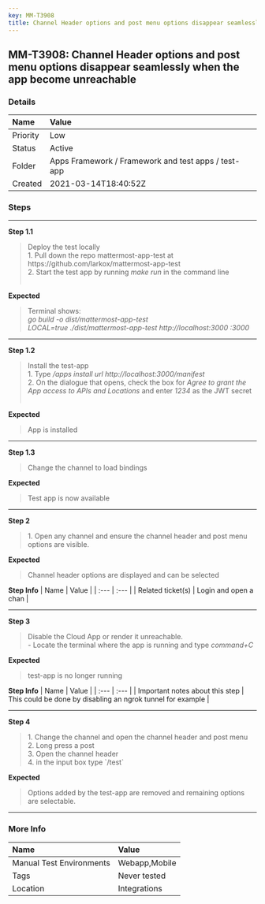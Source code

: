 ```yaml
---
key: MM-T3908
title: Channel Header options and post menu options disappear seamlessly when the app become unreachable
---
```


## MM-T3908: Channel Header options and post menu options disappear seamlessly when the app become unreachable

### Details

| Name     | Value                                               |
| :------- | :-------------------------------------------------- |
| Priority | Low                                                 |
| Status   | Active                                              |
| Folder   | Apps Framework / Framework and test apps / test-app |
| Created  | 2021-03-14T18:40:52Z                                |

### Steps

<hr/>

**Step 1.1**

> <article>Deploy the test locally<br />1. Pull down the repo mattermost-app-test at https://github.com/larkox/mattermost-app-test<br />2. Start the test app by running <em>make run </em>in the command line<br /><br /></article>

**Expected**

> <article>Terminal shows:<br /><em>go build -o dist/mattermost-app-test<br />LOCAL=true ./dist/mattermost-app-test http://localhost:3000 :3000</em></article>

<hr/>

**Step 1.2**

> <article>Install the test-app<br />1. Type <em>/apps install url http://localhost:3000/manifest</em><br />2. On the dialogue that opens, check the box for <em>Agree to grant the App access to APIs and Locations </em>and enter<em> 1234 </em>as the JWT secret<br /><br /></article>

**Expected**

> <article>App is installed</article>

<hr/>

**Step 1.3**

> <article>Change the channel to load bindings</article>

**Expected**

> <article>Test app is now available</article>

<hr/>

**Step 2**

> <article>1. Open any channel and ensure the channel header and post menu options are visible.</article>

**Expected**

> <article>Channel header options are displayed and can be selected</article>

**Step Info**
| Name | Value |
| :--- | :--- |
| Related ticket(s) | Login and open a chan |

<hr/>

**Step 3**

> <article>Disable the Cloud App or render it unreachable.<br>- Locate the terminal where the app is running and type <em>command+C</em></article>

**Expected**

> <article>test-app is no longer running</article>

**Step Info**
| Name | Value |
| :--- | :--- |
| Important notes about this step | This could be done by disabling an ngrok tunnel for example |

<hr/>

**Step 4**

> <article>1. Change the channel and open the channel header and post menu<br>2. Long press a post<br>3. Open the channel header<br>4. in the input box type `/test`</article>

**Expected**

> <article>Options added by the test-app are removed and remaining options are selectable.&nbsp;</article>

<hr/>

### More Info

| Name                     | Value         |
| :----------------------- | :------------ |
| Manual Test Environments | Webapp,Mobile |
| Tags                     | Never tested  |
| Location                 | Integrations  |
